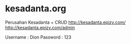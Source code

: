 # kesadanta.org
Perusahan Kesadanta + CRUD
http://kesadanta.epizy.com/
http://kesadanta.epizy.com/admin

Username : Dion
Password : 123
